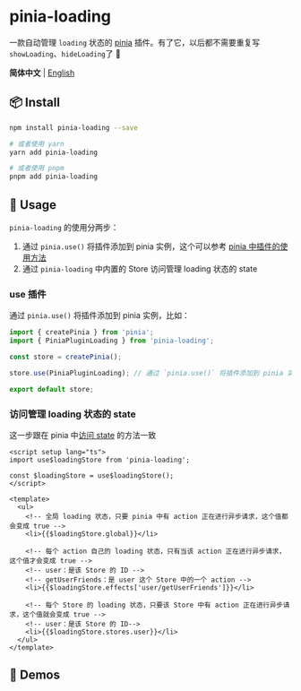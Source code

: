 # pinia-loading

一款自动管理 `loading` 状态的 [pinia](https://github.com/vuejs/pinia) 插件。有了它，以后都不需要重复写 `showLoading`、`hideLoading`了 👏

**简体中文** | [English](./README-en-US.md)

## 📦 Install
```bash
npm install pinia-loading --save

# 或者使用 yarn
yarn add pinia-loading

# 或者使用 pnpm
pnpm add pinia-loading
```

## 🦄 Usage
`pinia-loading` 的使用分两步：
1. 通过 `pinia.use()` 将插件添加到 pinia 实例，这个可以参考 [pinia 中插件的使用方法](https://pinia.vuejs.org/zh/core-concepts/plugins.html#plugins)
2. 通过 `pinia-loading` 中内置的 Store 访问管理 loading 状态的 state

### use 插件
通过 `pinia.use()` 将插件添加到 pinia 实例，比如：

```javascript
import { createPinia } from 'pinia';
import { PiniaPluginLoading } from 'pinia-loading';

const store = createPinia();

store.use(PiniaPluginLoading); // 通过 `pinia.use()` 将插件添加到 pinia 实例

export default store;
```

### 访问管理 loading 状态的 state
这一步跟在 pinia 中[访问 state](https://pinia.vuejs.org/zh/core-concepts/state.html#accessing-the-state) 的方法一致

```vue
<script setup lang="ts">
import use$loadingStore from 'pinia-loading';

const $loadingStore = use$loadingStore();
</script>

<template>
  <ul>
    <!-- 全局 loading 状态，只要 pinia 中有 action 正在进行异步请求，这个值都会变成 true -->
    <li>{{$loadingStore.global}}</li>

    <!-- 每个 action 自己的 loading 状态，只有当该 action 正在进行异步请求，这个值才会变成 true -->
    <!-- user：是该 Store 的 ID -->
    <!-- getUserFriends：是 user 这个 Store 中的一个 action -->
    <li>{{$loadingStore.effects['user/getUserFriends']}}</li>

    <!-- 每个 Store 的 loading 状态，只要该 Store 中有 action 正在进行异步请求，这个值就会变成 true -->
    <!-- user：是该 Store 的 ID-->
    <li>{{$loadingStore.stores.user}}</li>
  </ul>
</template>
```

## 🚗 Demos
